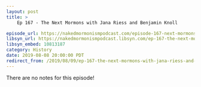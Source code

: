 ```yaml
---
layout: post
title: >
    Ep 167 - The Next Mormons with Jana Riess and Benjamin Knoll

episode_url: https://nakedmormonismpodcast.com/episode-167-next-mormons-jana-riess-benjamin-knoll/
libsyn_url: https://nakedmormonismpodcast.libsyn.com/ep-167-the-next-mormons-with-jana-riess-and-benjamin-knoll
libsyn_embed: 10813187
category: History
date: 2019-08-08 20:00:00 PDT
redirect_from: /2019/08/09/ep-167-the-next-mormons-with-jana-riess-and-benjamin-knoll/
---
```


There are no notes for this episode!
